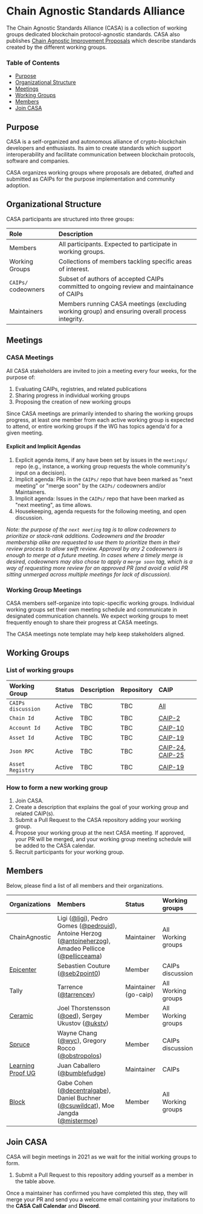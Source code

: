 # **Chain Agnostic Standards Alliance**

The Chain Agnostic Standards Alliance (CASA) is a collection of working groups dedicated blockchain protocol-agnostic standards. CASA also publishes [Chain Agnostic Improvement Proposals](https://github.com/ChainAgnostic/CAIPs) which describe standards created by the different working groups.

### **Table of Contents**

- [Purpose](#purpose)
- [Organizational Structure](#structure)
- [Meetings](#meetings)
- [Working Groups](#groups)
- [Members](#members)
- [Join CASA](#join)

<a name="purpose"></a>

## **Purpose**

CASA is a self-organized and autonomous alliance of crypto-blockchain developers and enthusiasts. Its aim to create standards which support interoperability and facilitate communication between blockchain protocols, software and companies.

CASA organizes working groups where proposals are debated, drafted and submitted as CAIPs for the purpose implementation and community adoption.

<a name="structure"></a>

## **Organizational Structure**

CASA participants are structured into three groups:

| Role           | Description                                                                                     |
| :------------- | :---------------------------------------------------------------------------------------------- |
| Members        | All participants. Expected to participate in working groups.                                    |
| Working Groups | Collections of members tackling specific areas of interest.                                     |
| `CAIPs/` codeowners | Subset of authors of accepted CAIPs committed to ongoing review and maintainance of CAIPs |
| Maintainers    | Members running CASA meetings (excluding working group) and ensuring overall process integrity. |

<a name="meetings"></a>

## **Meetings**

### **CASA Meetings**

All CASA stakeholders are invited to join a meeting every four weeks, for the purpose of:

1. Evaluating CAIPs, registries, and related publications
2. Sharing progress in individual working groups
3. Proposing the creation of new working groups

Since CASA meetings are primarily intended to sharing the working groups progress, at least one member from each active working group is expected to attend, or entire working groups if the WG has topics agenda'd for a given meeting.

#### **Explicit and Implicit Agendas**

1. Explicit agenda items, if any have been set by issues in the `meetings/` repo (e.g., instance, a working group requests the whole community's input on a decision).
1. Implicit agenda: PRs in the `CAIPs/` repo that have been marked as "next meeting" or "merge soon" by the `CAIPs/` codeowners and/or Maintainers.
1. Implicit agenda: Issues in the `CAIPs/` repo that have been marked as "next meeting", as time allows.
1. Housekeeping, agenda requests for the following meeting, and open discussion.

*Note: the purpose of the `next meeting` tag is to allow codeowners to prioritize or stack-rank additions. Codeowners and the broader membership alike are requested to use them to prioritize them in their review process to allow swift review. Approval by any 2 codeowners is enough to merge at a future meeting. In cases where a timely merge is desired, codeowners may also chose to apply a `merge soon` tag, which is a way of requesting more review for an approved PR (and avoid a valid PR sitting unmerged across multiple meetings for lack of discussion).*

### **Working Group Meetings**

CASA members self-organize into topic-specific working groups. Individual working groups set their own meeting schedule and communicate in designated communication channels. We expect working groups to meet frequently enough to share their progress at CASA meetings.

The CASA meetings note template may help keep stakeholders aligned.

<a name="groups"></a>

## **Working Groups**

### **List of working groups**

| Working Group | Status | Description | Repository | CAIP |
| :------------ | :----- | :---------- | :--------- | :--- |
| `CAIPs discussion` | Active | TBC         | TBC        | [All](https://github.com/ChainAgnostic/CAIPs) |
| `Chain Id`         | Active | TBC         | TBC        | [CAIP-2](https://github.com/ChainAgnostic/CAIPs/blob/master/CAIPs/caip-2.md) |
| `Account Id`       | Active | TBC         | TBC        | [CAIP-10](https://github.com/ChainAgnostic/CAIPs/blob/master/CAIPs/caip-10.md) |
| `Asset Id`         | Active | TBC         | TBC        | [CAIP-19](https://github.com/ChainAgnostic/CAIPs/blob/master/CAIPs/caip-19.md) |
| `Json RPC`         | Active | TBC         | TBC        | [CAIP-24](https://github.com/ChainAgnostic/CAIPs/blob/master/CAIPs/caip-24.md), [CAIP-25](https://github.com/ChainAgnostic/CAIPs/blob/master/CAIPs/caip-25.md) |
| `Asset Registry`   | Active | TBC         | TBC        | [CAIP-19](https://github.com/ChainAgnostic/CAIPs/blob/master/CAIPs/caip-19.md) |

### **How to form a new working group**

1. Join CASA.
2. Create a description that explains the goal of your working group and related CAIP(s).
3. Submit a Pull Request to the CASA repository adding your working group.
4. Propose your working group at the next CASA meeting. If approved, your PR will be merged, and your working group meeting schedule will be added to the CASA calendar.
5. Recruit participants for your working group.

<a name="members"></a>

## **Members**

Below, please find a list of all members and their organizations.

| Organizations | Members | Status | Working groups |
| :------------ | :------ | :----- | :------------- |
| ChainAgnostic | Ligi ([@ligi](https://github.com/ligi)), Pedro Gomes ([@pedrouid](https://github.com/pedrouid)), Antoine Herzog ([@antoineherzog](https://github.com/antoineherzog)), Amadeo Pellicce ([@pellicceama](https://github.com/pellicceama)) | Maintainer | All Working groups |
| [Epicenter](https://epicenter.tv) | Sebastien Couture ([@seb2point0](https://github.com/seb2point0)) | Member     | CAIPs discussion   |
| Tally | Tarrence ([@tarrencev](https://github.com/tarrencev)) | Maintainer (go-caip) | All Working groups |
| [Ceramic](https://ceramic.network) | Joel Thorstensson ([@oed](https://github.com/oed)), Sergey Ukustov ([@ukstv](https://github.com/ukstv))  | Member | All Working groups |
| [Spruce](https://spruceid.com) | Wayne Chang ([@wyc](https://github.com/wyc)), Gregory Rocco ([@obstropolos](https://github.com/obstropolos)) | Member | CAIPs discussion |
| [Learning Proof UG](https://learningproof.xyz) | Juan Caballero ([@bumblefudge](https://github.com/bumblefudge)) | Maintainer | CAIPs |
| [Block](https://block.xyz) | Gabe Cohen ([@decentralgabe](https://github.com/decentralgabe)), Daniel Buchner ([@csuwildcat](https://github.com/csuwildcat)), Moe Jangda ([@mistermoe](https://github.com/mistermoe)) | Member | All Working groups |

<a name="Join"></a>

## **Join CASA**

CASA will begin meetings in 2021 as we wait for the initial working groups to form.

1. Submit a Pull Request to this repository adding yourself as a member in the table above.

Once a maintainer has confirmed you have completed this step, they will merge your PR and send you a welcome email containing your invitations to the **CASA Call Calendar** and **Discord**.
